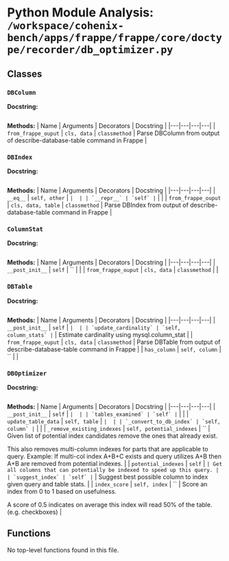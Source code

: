 # Python Module Analysis: `/workspace/cohenix-bench/apps/frappe/frappe/core/doctype/recorder/db_optimizer.py`

## Classes

### `DBColumn`


**Docstring:**
```

```

**Methods:**
| Name | Arguments | Decorators | Docstring |
|---|---|---|---|
| `from_frappe_ouput` | `cls, data` | `classmethod` | Parse DBColumn from output of describe-database-table command in Frappe |


### `DBIndex`


**Docstring:**
```

```

**Methods:**
| Name | Arguments | Decorators | Docstring |
|---|---|---|---|
| `__eq__` | `self, other` | `` |  |
| `__repr__` | `self` | `` |  |
| `from_frappe_ouput` | `cls, data, table` | `classmethod` | Parse DBIndex from output of describe-database-table command in Frappe |


### `ColumnStat`


**Docstring:**
```

```

**Methods:**
| Name | Arguments | Decorators | Docstring |
|---|---|---|---|
| `__post_init__` | `self` | `` |  |
| `from_frappe_ouput` | `cls, data` | `classmethod` |  |


### `DBTable`


**Docstring:**
```

```

**Methods:**
| Name | Arguments | Decorators | Docstring |
|---|---|---|---|
| `__post_init__` | `self` | `` |  |
| `update_cardinality` | `self, column_stats` | `` | Estimate cardinality using mysql.column_stat |
| `from_frappe_ouput` | `cls, data` | `classmethod` | Parse DBTable from output of describe-database-table command in Frappe |
| `has_column` | `self, column` | `` |  |


### `DBOptimizer`


**Docstring:**
```

```

**Methods:**
| Name | Arguments | Decorators | Docstring |
|---|---|---|---|
| `__post_init__` | `self` | `` |  |
| `tables_examined` | `self` | `` |  |
| `update_table_data` | `self, table` | `` |  |
| `_convert_to_db_index` | `self, column` | `` |  |
| `_remove_existing_indexes` | `self, potential_indexes` | `` | Given list of potential index candidates remove the ones that already exist.

This also removes multi-column indexes for parts that are applicable to query.
Example: If multi-col index A+B+C exists and query utilizes A+B then
A+B are removed from potential indexes. |
| `potential_indexes` | `self` | `` | Get all columns that can potentially be indexed to speed up this query. |
| `suggest_index` | `self` | `` | Suggest best possible column to index given query and table stats. |
| `index_score` | `self, index` | `` | Score an index from 0 to 1 based on usefulness.

A score of 0.5 indicates on average this index will read 50% of the table. (e.g. checkboxes) |





## Functions

No top-level functions found in this file.
